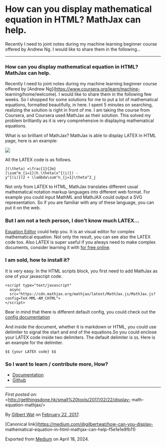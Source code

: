 # How can you display mathematical equation in HTML? MathJax can help.

Recently I need to joint notes during my machine learning beginner course
offered by Andrew Ng. I would like to share them in the following…

* * *

### How can you display mathematical equation in HTML? MathJax can help.

Recently I need to joint notes during my machine learning beginner course
offered by [Andrew Ng](https://www.coursera.org/learn/machine-
learning/home/welcome). I would like to share them in the following few weeks.
So I shopped for some solutions for me to put a lot of mathematical equations,
formatted beautifully, in here. I spent 5 minutes on searching, realizing the
solution is right in front of me. I am taking the course from Coursera, and
Coursera used MathJax as their solution. This solved my problem brilliantly as
it is very comprehensive in displaying mathematical equations.

What is so brilliant of MathJax? MathJax is able to display LATEX in HTML
page, here is an example:

![](https://cdn-images-1.medium.com/max/800/1*4rS1q9tucotPBcasTSlOuQ.gif)

All the LATEX code is as follows.

    
    
    J(\theta) =\frac{1}{2m}  
    [\sum^m_{i=1}(h_\theta(x^{(i)}) -   
    y^{(i)})2 + \lambda\sum^n_{j=1}\theta^2_j

Not only from LATEX to HTML, MathJax translates different usual mathematical
notation markup languages into different web format. For example you could
input MathML and MathJAX could output a SVG representation. So if you are
familiar with any of these language, you can put it on the web.

### But I am not a tech person, I don’t know much LATEX…

[Equation Editor](http://camdenre.github.io/src/app/html/EquationEditor) could
help you. It is an visual editor for complex mathematical equation. Not only
the result, you can see also the LATEX code too. Also LATEX is super useful if
you always need to make complex documents, consider learning it with [for free
online](https://en.wikibooks.org/wiki/LaTeX).

### I am sold, how to install it?

It is very easy. In the HTML scripts block, you first need to add MathJax as
one of your javascript code.

    
    
    <script type="text/javascript"  
      async  
      src="https://cdn.mathjax.org/mathjax/latest/MathJax.js/MathJax.js?config=TeX-MML-AM_CHTML">  
    </script>

Bear in mind that there is different default config, you could check out the
[config
documentation](http://docs.mathjax.org/en/latest/configuration.html#loading)

And inside the document, whether it is markdown or HTML, you could use
delimiter to signal the start and end of the equations.So you could enclose
your LATEX code inside two delimiters. The default delimiter is `$$`. Here is
an example for the delimiter.

    
    
    $$ {your LATEX code} $$

### So I want to learn / contribute more, How?

  * [Documentation](http://docs.mathjax.org/en/latest/index.html)
  * [Github](https://github.com/mathjax/MathJax)

* * *

 _First posted on:_<http://getthingsdone.hk/small%20tools/2017/02/22/display-
math-equation-mathjax/>

By [Gilbert Wat](https://medium.com/@gilbertwat) on [February 22,
2017](https://medium.com/p/f5e1e1e9fb11).

[Canonical link](https://medium.com/@gilbertwat/how-can-you-display-
mathematical-equation-in-html-mathjax-can-help-f5e1e1e9fb11)

Exported from [Medium](https://medium.com) on April 18, 2024.

